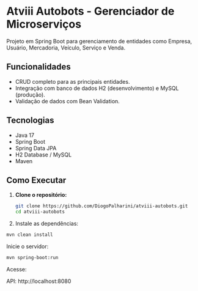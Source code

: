 # Atviii Autobots - Gerenciador de Microserviços

Projeto em Spring Boot para gerenciamento de entidades como Empresa, Usuário, Mercadoria, Veículo, Serviço e Venda.

## Funcionalidades
- CRUD completo para as principais entidades.
- Integração com banco de dados H2 (desenvolvimento) e MySQL (produção).
- Validação de dados com Bean Validation.

## Tecnologias
- Java 17
- Spring Boot
- Spring Data JPA
- H2 Database / MySQL
- Maven

## Como Executar
1. **Clone o repositório:**
   ```bash
   git clone https://github.com/DiogoPalharini/atviii-autobots.git
   cd atviii-autobots

2. Instale as dependências:
```bash
mvn clean install
```
Inicie o servidor:
```bash
mvn spring-boot:run
```
Acesse:

API: http://localhost:8080
